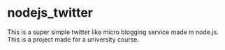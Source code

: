 # nodejs_twitter

This is a super simple twitter like micro blogging service made in node.js. This is a project made for a university course.
